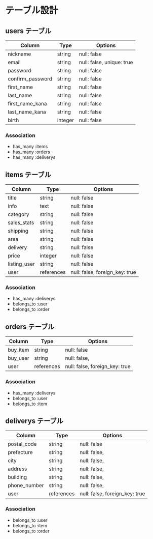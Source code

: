 # テーブル設計

## users テーブル

| Column             | Type    | Options                   |
| ------------------ | ------- | ------------------------- |
| nickname           | string  | null: false               |
| email              | string  | null: false, unique: true |
| password           | string  | null: false               |
| confirm_password   | string  | null: false               |
| first_name         | string  | null: false               |
| last_name          | string  | null: false               |
| first_name_kana    | string  | null: false               |
| last_name_kana     | string  | null: false               |
| birth              | integer | null: false               |

### Association

- has_many :items
- has_many :orders
- has_many :deliverys

## items テーブル

| Column       | Type       | Options                        |
| -----------  | ---------- | ------------------------------ |
| title        | string     | null: false                    |
| info         | text       | null: false                    |
| category     | string     | null: false                    |
| sales_stats  | string     | null: false                    |
| shipping     | string     | null: false                    |
| area         | string     | null: false                    |
| delivery     | string     | null: false                    |
| price        | integer    | null: false                    |
| listing_user | string     | null: false                    |
| user         | references | null: false, foreign_key: true |

### Association

- has_many   :deliverys
- belongs_to :user
- belongs_to :order

## orders テーブル

| Column    | Type       | Options                        |
| --------- | ---------- | ------------------------------ |
| buy_item  | string     | null: false                    |
| buy_user  | string     | null: false,                   |
| user      | references | null: false, foreign_key: true |

### Association

- has_many   :deliverys
- belongs_to :user
- belongs_to :item

## deliverys テーブル

| Column       | Type       | Options                        |
| ------------ | ---------- | ------------------------------ |
| postal_code  | string     | null: false                    |
| prefecture   | string     | null: false,                   |
| city         | string     | null: false,                   |
| address      | string     | null: false,                   |
| building     | string     | null: false,                   |
| phone_number | string     | null: false,                   |
| user         | references | null: false, foreign_key: true |

### Association

- belongs_to :user
- belongs_to :item
- belongs_to :order
